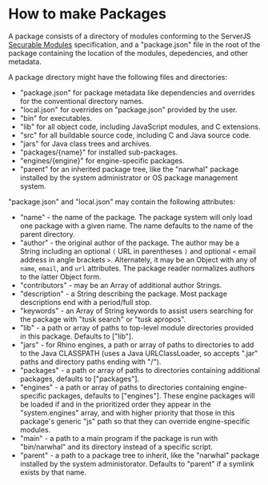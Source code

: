
How to make Packages
====================

A package consists of a directory of modules conforming to the ServerJS [Securable Modules](https://wiki.mozilla.org/ServerJS/Modules/SecurableModules) specification, and a "package.json" file in the root of the package containing the location of the modules, depedencies, and other metadata.

A package directory might have the following files and directories:

* "package.json" for package metadata like dependencies and overrides for the conventional directory names.
* "local.json" for overrides on "package.json" provided by the user.
* "bin" for executables.
* "lib" for all object code, including JavaScript modules, and C extensions.
* "src" for all buildable source code, including C and Java source code.
* "jars" for Java class trees and archives.
* "packages/{name}" for installed sub-packages.
* "engines/{engine}" for engine-specific packages.
* "parent" for an inherited package tree, like the "narwhal" package installed by the system administrator or OS package management system.

"package.json" and "local.json" may contain the following attributes:

* "name" - the name of the package.  The package system will only load one package with a given name.  The name defaults to the name of the parent directory.
* "author" - the original author of the package.  The author may be a String including an optional `(` URL in parentheses `)` and optional `<` email address in angle brackets `>`.  Alternately, it may be an Object with any of `name`, `email`, and `url` attributes.  The package reader normalizes authors to the latter Object form.
* "contributors" - may be an Array of additional author Strings.
* "description" - a String describing the package.  Most package descriptions end with a period/full stop.
* "keywords" - an Array of String keywords to assist users searching for the package with "tusk search" or "tusk apropos".
* "lib" - a path or array of paths to top-level module directories provided in this package.  Defaults to ["lib"].
* "jars" - for Rhino engines, a path or array of paths to directories to add to the Java CLASSPATH (uses a Java URLClassLoader, so accepts ".jar" paths and directory paths ending with "/").
* "packages" - a path or array of paths to directories containing additional packages, defaults to ["packages"].
* "engines" - a path or array of paths to directories containing engine-specific packages, defaults to ["engines"].  These engine packages will be loaded if and in the prioritized order they appear in the "system.engines" array, and with higher priority that those in this package's generic "js" path so that they can override engine-specific modules.
* "main" - a path to a main program if the package is run with "bin/narwhal" and its directory instead of a specific script.
* "parent" - a path to a package tree to inherit, like the "narwhal" package installed by the system administorator.  Defaults to "parent" if a symlink exists by that name.


